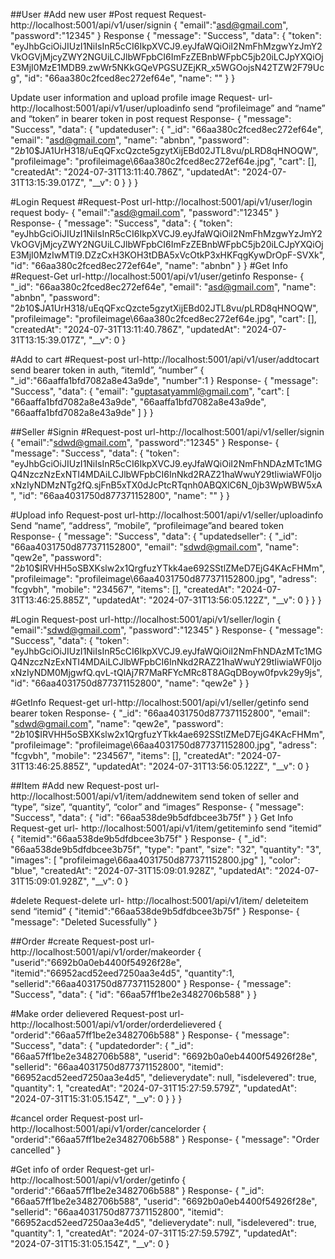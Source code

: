 ##User
#Add new user
#Post request
Request-http://localhost:5001/api/v1/user/signin
{
"email":"asd@gmail.com",
"password":"12345"
}
Response
{
"message": "Success",
"data": {
"token": "eyJhbGciOiJIUzI1NiIsInR5cCI6IkpXVCJ9.eyJfaWQiOiI2NmFhMzgwYzJmY2VkOGVjMjcyZWY2NGUiLCJlbWFpbCI6ImFzZEBnbWFpbC5jb20iLCJpYXQiOjE3MjI0MzE1MDB9.zwWr5NKkGQeVPGSUZEjKR_x5WGOojsN42TZW2F79Ucg",
"id": "66aa380c2fced8ec272ef64e",
"name": ""
}
}

Update user information and upload profile image
Request-
url-http://localhost:5001/api/v1/user/uploadinfo
send “profileimage” and “name” and “token” in bearer token in post request
Response-
{
"message": "Success",
"data": {
"updateduser": {
"_id": "66aa380c2fced8ec272ef64e",
"email": "asd@gmail.com",
"name": "abnbn",
"password": "$2b$10$JA1UrH318/uEqQFxcQzcte5gzytXijEBd02JTL8vu/pLRD8qHNOQW",
"profileimage": "profileimage\\66aa380c2fced8ec272ef64e.jpg",
"cart": [],
"createdAt": "2024-07-31T13:11:40.786Z",
"updatedAt": "2024-07-31T13:15:39.017Z",
"__v": 0
}
}
}

#Login Request
#Request-Post
url-http://localhost:5001/api/v1/user/login
request body-
{
"email":"asd@gmail.com",
"password":"12345"
}
Response-
{
"message": "Success",
"data": {
"token": "eyJhbGciOiJIUzI1NiIsInR5cCI6IkpXVCJ9.eyJfaWQiOiI2NmFhMzgwYzJmY2VkOGVjMjcyZWY2NGUiLCJlbWFpbCI6ImFzZEBnbWFpbC5jb20iLCJpYXQiOjE3MjI0MzIwMTl9.DZzCxH3KOH3tDBA5xVcOtkP3xHKFqgKywDrOpF-SVXk",
"id": "66aa380c2fced8ec272ef64e",
"name": "abnbn"
}
}
#Get Info
#Request-Get
url-http://localhost:5001/api/v1/user/getinfo
Response-
{
"_id": "66aa380c2fced8ec272ef64e",
"email": "asd@gmail.com",
"name": "abnbn",
"password": "$2b$10$JA1UrH318/uEqQFxcQzcte5gzytXijEBd02JTL8vu/pLRD8qHNOQW",
"profileimage": "profileimage\\66aa380c2fced8ec272ef64e.jpg",
"cart": [],
"createdAt": "2024-07-31T13:11:40.786Z",
"updatedAt": "2024-07-31T13:15:39.017Z",
"__v": 0
}

#Add to cart
#Request-post
url-http://localhost:5001/api/v1/user/addtocart
send bearer token in auth, “itemId”, “number”
{
  "_id":"66aaffa1bfd7082a8e43a9de",
  "number":1
}
Response-
{
  "message": "Success",
  "data": {
    "email": "guptasatyamml@gmail.com",
    "cart": [
      "66aaffa1bfd7082a8e43a9de",
      "66aaffa1bfd7082a8e43a9de",
      "66aaffa1bfd7082a8e43a9de"
    ]
  }
}

##Seller
#Signin
#Request-post
url-http://localhost:5001/api/v1/seller/signin
{
  "email":"sdwd@gmail.com",
  "password":"12345"
}
Response-
{
  "message": "Success",
  "data": {
    "token": "eyJhbGciOiJIUzI1NiIsInR5cCI6IkpXVCJ9.eyJfaWQiOiI2NmFhNDAzMTc1MGQ4NzczNzExNTI4MDAiLCJlbWFpbCI6InNkd2RAZ21haWwuY29tIiwiaWF0IjoxNzIyNDMzNTg2fQ.sjFnB5xTX0dJcPtcRTqnh0ABQXlC6N_0jb3WpWBW5xA",
    "id": "66aa4031750d877371152800",
    "name": ""
  }
}

#Upload info
Request-post
url-http://localhost:5001/api/v1/seller/uploadinfo
Send “name”, “address”, “mobile”, “profileimage”and beared token
Response-
{
  "message": "Success",
  "data": {
    "updatedseller": {
      "_id": "66aa4031750d877371152800",
      "email": "sdwd@gmail.com",
      "name": "qew2e",
      "password": "$2b$10$IRVHH5oSBXKslw2x1QrgfuzYTkk4ae692SStlZMeD7EjG4KAcFHMm",
      "profileimage": "profileimage\\66aa4031750d877371152800.jpg",
      "adress": "fcgvbh",
      "mobile": "234567",
      "items": [],
      "createdAt": "2024-07-31T13:46:25.885Z",
      "updatedAt": "2024-07-31T13:56:05.122Z",
      "__v": 0
    }
  }
}

#Login
Request-post
url-http://localhost:5001/api/v1/seller/login
{
  "email":"sdwd@gmail.com",
  "password":"12345"
}
Response-
{
  "message": "Success",
  "data": {
    "token": "eyJhbGciOiJIUzI1NiIsInR5cCI6IkpXVCJ9.eyJfaWQiOiI2NmFhNDAzMTc1MGQ4NzczNzExNTI4MDAiLCJlbWFpbCI6InNkd2RAZ21haWwuY29tIiwiaWF0IjoxNzIyNDM0MjgwfQ.qvL-tQlAj7R7MaRFYcMRc8T8AGqDBoyw0fpvk29y9js",
    "id": "66aa4031750d877371152800",
    "name": "qew2e"
  }
}

#GetInfo
Request-get
url-http://localhost:5001/api/v1/seller/getinfo
send bearer token
Response-
{
  "_id": "66aa4031750d877371152800",
  "email": "sdwd@gmail.com",
  "name": "qew2e",
  "password": "$2b$10$IRVHH5oSBXKslw2x1QrgfuzYTkk4ae692SStlZMeD7EjG4KAcFHMm",
  "profileimage": "profileimage\\66aa4031750d877371152800.jpg",
  "adress": "fcgvbh",
  "mobile": "234567",
  "items": [],
  "createdAt": "2024-07-31T13:46:25.885Z",
  "updatedAt": "2024-07-31T13:56:05.122Z",
  "__v": 0
}

##Item
#Add new
Request-post
url- http://localhost:5001/api/v1/item/addnewitem
send token of seller and “type”, “size”, “quantity”, “color” and “images”
Response-
{
  "message": "Success",
  "data": {
    "id": "66aa538de9b5dfdbcee3b75f"
  }
}
Get Info
Request-get
url- http://localhost:5001/api/v1/item/getiteminfo
send “itemid”
{
  "itemid":"66aa538de9b5dfdbcee3b75f"
}
Response-
{
  "_id": "66aa538de9b5dfdbcee3b75f",
  "type": "pant",
  "size": "32",
  "quantity": "3",
  "images": [
    "profileimage\\66aa4031750d877371152800.jpg"
  ],
  "color": "blue",
  "createdAt": "2024-07-31T15:09:01.928Z",
  "updatedAt": "2024-07-31T15:09:01.928Z",
  "__v": 0
}

#delete
Request-delete
url- http://localhost:5001/api/v1/item/ deleteitem
send “itemid”
{
  "itemid":"66aa538de9b5dfdbcee3b75f"
}
Response-
{
  "message": "Deleted Sucessfully"
}

##Order
#create
Request-post
url- http://localhost:5001/api/v1/order/makeorder
{
  "userid":"6692b0a0eb4400f54926f28e",
  "itemid":"66952acd52eed7250aa3e4d5",
  "quantity":1,
  "sellerid":"66aa4031750d877371152800"
}
Response-
{
  "message": "Success",
  "data": {
    "id": "66aa57ff1be2e3482706b588"
  }
}

#Make order delievered
Request-post
url- http://localhost:5001/api/v1/order/orderdelievered
{
  "orderid":"66aa57ff1be2e3482706b588"
}
Response-
{
  "message": "Success",
  "data": {
    "updatedorder": {
      "_id": "66aa57ff1be2e3482706b588",
      "userid": "6692b0a0eb4400f54926f28e",
      "sellerid": "66aa4031750d877371152800",
      "itemid": "66952acd52eed7250aa3e4d5",
      "delieverydate": null,
      "isdelevered": true,
      "quantity": 1,
      "createdAt": "2024-07-31T15:27:59.579Z",
      "updatedAt": "2024-07-31T15:31:05.154Z",
      "__v": 0
    }
  }
}

#cancel order
Request-post
url- http://localhost:5001/api/v1/order/cancelorder
{
  "orderid":"66aa57ff1be2e3482706b588"
}
Response-
{
  "message": "Order cancelled"
}

#Get info of order
Request-get
url- http://localhost:5001/api/v1/order/getinfo
{
  "orderid":"66aa57ff1be2e3482706b588"
}
Response-
{
  "_id": "66aa57ff1be2e3482706b588",
  "userid": "6692b0a0eb4400f54926f28e",
  "sellerid": "66aa4031750d877371152800",
  "itemid": "66952acd52eed7250aa3e4d5",
  "delieverydate": null,
  "isdelevered": true,
  "quantity": 1,
  "createdAt": "2024-07-31T15:27:59.579Z",
  "updatedAt": "2024-07-31T15:31:05.154Z",
  "__v": 0
}








